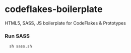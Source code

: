 codeflakes-boilerplate
======================

HTML5, SASS, JS boilerplate for CodeFlakes &amp; Prototypes

### Run SASS
```
  sh sass.sh
```
